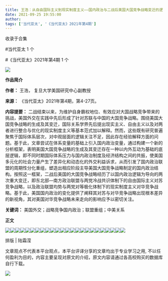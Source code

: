 ```yaml
---
title: 王浩：从自由国际主义到现实制度主义——国内政治与二战后美国大国竞争战略变迁的逻辑
date: 2021-09-25 19:55:00
author: 
tags: ['当代亚太', '《当代亚太》2021年第4期']
---
```



收录于合集

#当代亚太 1 个

#《当代亚太》2021年第4期 1 个

![](/images/505/2.gif)

  

**作品简介**

 **作者：** 王浩， 复旦大学美国研究中心副教授

 **来源：** 《当代亚太》2021年第4期，第4-27页。

 **内容提要：**
二战结束以来，为维护自身霸权地位、有效应对大国战略竞争带来的挑战，美国外交在实践中先后形成了针对苏联与中国的大国竞争战略。围绕美国大国竞争战略的生成及其变迁，国际关系学界先后提出现实主义、自由主义以及对两者进行整合与优化的现实制度主义等基本范式加以解释。然而，这些既有研究普遍聚焦于国际体系层次，对中观层面的逻辑关注不足，因此存在经验解释方面的问题。基于此，文章尝试在体系变量的基础上引入国内政治变量，通过构建一个新的分析框架，表明美国大国竞争战略的生成及其变迁存在一种以内外互动为基础的底层逻辑，即不同时期国际体系压力与国内政治制度及经济结构之间的共振，使美国多元化的社会力量产生了差异化和动态化的外交利益诉求，从而引发了国内政治联盟的周期性分化重组，塑造出相应阶段主导美国大国竞争战略制定的国内政治结构。按照这一框架，二战后美国的大国竞争战略经历了以国内政治逻辑为导向的两次重大变迁，即东北部—南方政治联盟与两党冷战共识体制下的自由国际主义对苏竞争战略，以及政治联盟均势与两党对等极化体制下的现实制度主义对华竞争战略。基于此，美国国内政治的变化提供了阐释其对苏与对华竞争战略出现根本差异的新视角，其对美国对华竞争战略未来走向的影响应予以密切关注。

 **关键词：** 美国外交；战略竞争国内政治；联盟重组；中美关系

  

 **正文**

![](/images/505/3.jpeg)![](/images/505/4.jpeg)![](/images/505/5.jpeg)![](/images/505/6.jpeg)![](/images/505/7.jpeg)![](/images/505/8.jpeg)![](/images/505/9.jpeg)![](/images/505/10.jpeg)![](/images/505/11.jpeg)![](/images/505/12.jpeg)![](/images/505/13.jpeg)![](/images/505/14.jpeg)![](/images/505/15.jpeg)![](/images/505/16.jpeg)![](/images/505/17.jpeg)![](/images/505/18.jpeg)![](/images/505/19.jpeg)![](/images/505/20.jpeg)![](/images/505/21.jpeg)![](/images/505/22.jpeg)![](/images/505/23.jpeg)![](/images/505/24.jpeg)![](/images/505/25.jpeg)![](/images/505/26.jpeg)

  

排版 | 陆霜滢  

文章观点不代表本平台观点，本平台评译分享的文章均出于专业学习之用, 不以任何盈利为目的，内容主要呈现对原文的介绍，原文内容请通过各高校购买的数据库自行下载。

![](/images/505/27.gif)

